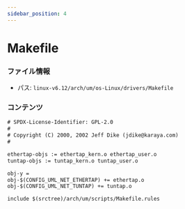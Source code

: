 ```yaml
---
sidebar_position: 4
---
```

# Makefile

### ファイル情報

- パス: `linux-v6.12/arch/um/os-Linux/drivers/Makefile`

### コンテンツ

```txt
# SPDX-License-Identifier: GPL-2.0
# 
# Copyright (C) 2000, 2002 Jeff Dike (jdike@karaya.com)
#

ethertap-objs := ethertap_kern.o ethertap_user.o
tuntap-objs := tuntap_kern.o tuntap_user.o

obj-y = 
obj-$(CONFIG_UML_NET_ETHERTAP) += ethertap.o
obj-$(CONFIG_UML_NET_TUNTAP) += tuntap.o

include $(srctree)/arch/um/scripts/Makefile.rules

```
